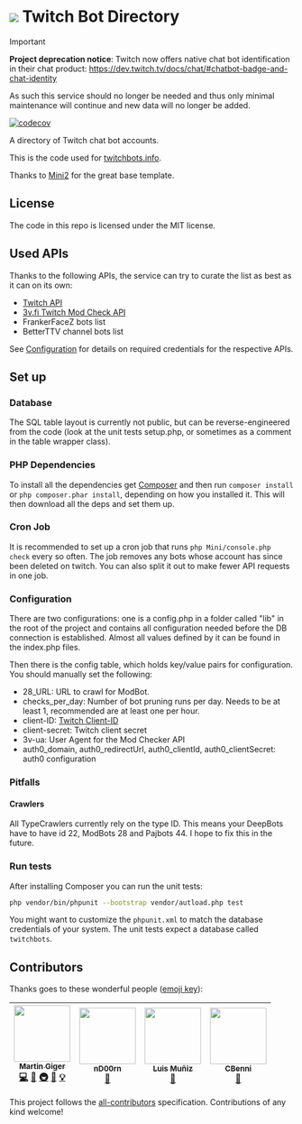 # ![](public/favicon.png) Twitch Bot Directory

> [!IMPORTANT]
> **Project deprecation notice**:
> Twitch now offers native chat bot identification in their chat product:
> https://dev.twitch.tv/docs/chat/#chatbot-badge-and-chat-identity
>
> As such this service should no longer be needed and thus only minimal maintenance will continue and new data will no longer be added.

[![codecov](https://codecov.io/gh/freaktechnik/twitchbots/branch/master/graph/badge.svg)](https://codecov.io/gh/freaktechnik/twitchbots)

A directory of Twitch chat bot accounts.

This is the code used for [twitchbots.info](https://twitchbots.info).

Thanks to [Mini2](https://github.com/panique/mini2) for the great base template.

## License

The code in this repo is licensed under the MIT license.

## Used APIs

Thanks to the following APIs, the service can try to curate the list as best as it can on its own:

- [Twitch API](https://github.com/justintv/Twitch-API)
- [3v.fi Twitch Mod Check API](https://t.3v.fi/modlookup/docs)
- FrankerFaceZ bots list
- BetterTTV channel bots list

See [Configuration](#configuration) for details on required credentials for the respective APIs.

## Set up

### Database

The SQL table layout is currently not public, but can be
reverse-engineered from the code (look at the unit tests setup.php, or sometimes
as a comment in the table wrapper class).

### PHP Dependencies

To install all the dependencies get [Composer](https://getcomposer.org/download)
and then run `composer install` or `php composer.phar install`, depending on how
you installed it. This will then download all the deps and set them up.

### Cron Job

It is recommended to set up a cron job that runs `php Mini/console.php check`
every so often. The job removes any bots whose account has since been deleted on
twitch. You can also split it out to make fewer API requests in one job.

### Configuration

There are two configurations: one is a config.php in a folder called "lib" in the
root of the project and contains all configuration needed before the DB connection
is established. Almost all values defined by it can be found in the index.php files.

Then there is the config table, which holds key/value pairs for configuration.
You should manually set the following:

- 28_URL: URL to crawl for ModBot.
- checks_per_day: Number of bot pruning runs per day. Needs to be at least 1,
  recommended are at least one per hour.
- client-ID: [Twitch Client-ID](https://dev.twitch.tv/docs#client-id)
- client-secret: Twitch client secret
- 3v-ua: User Agent for the Mod Checker API
- auth0_domain, auth0_redirectUrl, auth0_clientId, auth0_clientSecret: auth0 configuration

### Pitfalls

#### Crawlers

All TypeCrawlers currently rely on the type ID. This means your DeepBots have to
have id 22, ModBots 28 and Pajbots 44. I hope to fix this in the future.

### Run tests

After installing Composer you can run the unit tests:

```bash
php vendor/bin/phpunit --bootstrap vendor/autload.php test
```

You might want to customize the `phpunit.xml` to match the database credentials
of your system. The unit tests expect a database called `twitchbots`.

## Contributors

Thanks goes to these wonderful people ([emoji key](https://github.com/kentcdodds/all-contributors#emoji-key)):

<!-- ALL-CONTRIBUTORS-LIST:START - Do not remove or modify this section -->
<!-- prettier-ignore -->
| [<img src="https://avatars0.githubusercontent.com/u/640949?v=4" width="100px;"/><br /><sub><b>Martin Giger</b></sub>](https://humanoids.be)<br />[💻](https://github.com/freaktechnik/twitchbots/commits?author=freaktechnik "Code") [🐛](https://github.com/freaktechnik/twitchbots/issues?q=author%3Afreaktechnik "Bug reports") [🚇](#infra-freaktechnik "Infrastructure (Hosting, Build-Tools, etc)") [📖](https://github.com/freaktechnik/twitchbots/commits?author=freaktechnik "Documentation") [💡](#example-freaktechnik "Examples") | [<img src="https://avatars3.githubusercontent.com/u/8625450?v=4" width="100px;"/><br /><sub><b>nD00rn</b></sub>](https://github.com/nD00rn)<br />[📖](https://github.com/freaktechnik/twitchbots/commits?author=nD00rn "Documentation") | [<img src="https://fiverr-res.cloudinary.com/t_profile_original,q_auto,f_auto/attachments/profile/photo/7430d3f11c372d8fcae51674276bfa51-1503422143339/9ea8d44f-b3d4-41c4-ac8b-cd4038d95adc.jpg" width="100px;"/><br /><sub><b>Luis Muñiz</b></sub>](https://www.linkedin.com/in/luismuniz1)<br />[🎨](#design-luism03 "Design") | [<img src="https://avatars1.githubusercontent.com/u/3787686?v=4" width="100px;"/><br /><sub><b>CBenni</b></sub>](https://github.com/CBenni)<br />[🤔](#ideas-CBenni "Ideas, Planning, & Feedback") |
| :---: | :---: | :---: | :---: |
<!-- ALL-CONTRIBUTORS-LIST:END -->

This project follows the [all-contributors](https://github.com/kentcdodds/all-contributors) specification. Contributions of any kind welcome!

